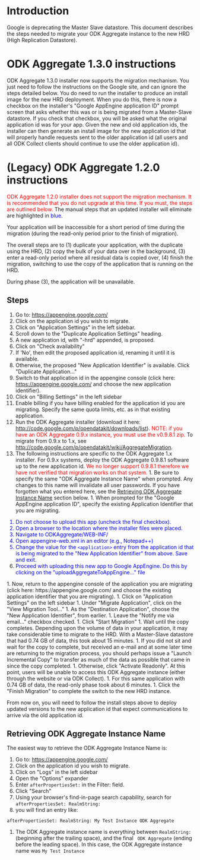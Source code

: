 # Introduction #

Google is deprecating the Master Slave datastore. This document describes the steps needed to migrate your ODK Aggregate instance to the new HRD (High Replication Datastore).

# ODK Aggregate 1.3.0 instructions #

ODK Aggregate 1.3.0 installer now supports the migration mechanism. You just need to follow the instructions on the Google site, and can ignore the steps detailed below.  You do need to run the installer to produce an install image for the new HRD deployment. When you do this, there is now a checkbox on the installer's "Google AppEngine application ID" prompt screen that asks whether this was or is being migrated from a Master-Slave datastore. If you check that checkbox, you will be asked what the original application id was for your app.  Given the new and old application ids, the installer can then generate an install image for the new application id that will properly handle requests sent to the older application id (all users and all ODK Collect clients should continue to use the older application id).

# (Legacy) ODK Aggregate 1.2.0 instructions #


<font color='red'>ODK Aggregate 1.2.0 installer does not support the migration mechanism. It is recommended that you do not upgrade at this time.  If you must, the steps are outlined below.</font>  The manual steps that an updated installer will eliminate are highlighted in <font color='blue'>blue</font>.

Your application will be inaccessible for a short period of time during the migration (during the read-only period prior to the finish of migration).

The overall steps are to (1) duplicate your application, with the duplicate using the HRD, (2) copy the bulk of your data over in the background, (3) enter a read-only period where all residual data is copied over, (4) finish the migration, switching to use the copy of the application that is running on the HRD.

During phase (3), the application will be unavailable.

## Steps ##

  1. Go to: https://appengine.google.com/
  1. Click on the application id you wish to migrate.
  1. Click on "Application Settings" in the left sidebar.
  1. Scroll down to the "Duplicate Application Settings" heading.
  1. A new application id, with "-hrd" appended, is proposed.
  1. Click on "Check availability"
  1. If 'No', then edit the proposed application id, renaming it until it is available.
  1. Otherwise, the proposed "New Application Identifier" is available. Click "Duplicate Application..."
  1. Switch to that application id in the appengine console (click here: https://appengine.google.com/ and choose the new application identifier).
  1. Click on "Billing Settings" in the left sidebar
  1. Enable billing if you have billing enabled for the application id you are migrating. Specify the same quota limits, etc. as in that existing application.
  1. Run the ODK Aggregate installer (download it here: http://code.google.com/p/opendatakit/downloads/list). <font color='red'>NOTE: if you have an ODK Aggregate 0.9.x instance, you must use the v0.9.8.1 zip.</font> To migrate from 0.9.x to 1.x, see http://code.google.com/p/opendatakit/wiki/AggregateMigration.
  1. The following instructions are specific to the ODK Aggregate 1.x installer. For 0.9.x systems, deploy the ODK Aggregate 0.9.8.1 software up to the new application id.  <font color='red'>We no longer support 0.9.8.1 therefore we have not verified that migration works on that system.</font>
    1. Be sure to specify the same "ODK Aggregate Instance Name" when prompted. Any changes to this name will invalidate all user passwords. If you have forgotten what you entered here, see the [Retrieving ODK Aggregate Instance Name](#Retrieving_ODK_Aggregate_Instance_Name.md) section below.
    1. When prompted for the "Google AppEngine application ID", specify the existing Application Identifier that you are migrating.<font color='blue'>
<ol><li>Do not choose to upload this app (uncheck the final checkbox).<br>
</li><li>Open a browser to the location where the installer files were placed.<br>
</li><li>Navigate to ODKAggregate/WEB-INF/<br>
</li><li>Open appengine-web.xml in an editor (e.g., Notepad++)<br>
</li><li>Change the value for the <code>&lt;application&gt;</code> entry from the application id that is being migrated to the "New Application Identifier" from above.  Save and exit.<br>
</li><li>Proceed with uploading this new app to Google AppEngine.  Do this by clicking on the "uploadAggregateToAppEngine..." file</font>
</li></ol>  1. Now, return to the appengine console of the application you are migrating (click here: https://appengine.google.com/ and choose the existing application identifier that you are migrating).
  1. Click on "Application Settings" on the left sidebar
  1. Under "Migrate Application", click on the "View Migration Tool..."
  1. As the "Destination Application", choose the "New Application Identifier", from earlier.
  1. Leave the "Notify me via email..." checkbox checked.
  1. Click "Start Migration"
  1. Wait until the copy completes. Depending upon the volume of data in your application, it may take considerable time to migrate to the HRD. With a Master-Slave datastore that had 0.74 GB of data, this took about 15 minutes.
  1. If you did not sit and wait for the copy to complete, but received an e-mail and at some later time are returning to the migration process, you should perhaps issue a "Launch Incremental Copy" to transfer as much of the data as possible that came in since the copy completed.
  1. Otherwise, click "Activate Readonly". At this point, users will be unable to access this ODK Aggregate instance (either through the website or via ODK Collect).
  1. For this same application with 0.74 GB of data, the read-only phase took about 6 minutes.
  1. Click the "Finish Migration" to complete the switch to the new HRD instance.


From now on, you will need to follow the install steps above to deploy updated versions to the new application id that expect communications to arrive via the old application id.

## Retrieving ODK Aggregate Instance Name ##

The easiest way to retrieve the ODK Aggregate Instance Name is:
  1. Go to: https://appengine.google.com/
  1. Click on the application id you wish to migrate.
  1. Click on "Logs" in the left sidebar
  1. Open the "Options" expander
  1. Enter `afterPropertiesSet:` in the Filter: field.
  1. Click "Search"
  1. Using your browser's find-in-page search capability, search for `afterPropertiesSet: RealmString:`
  1. you will find an entry like:
```
afterPropertiesSet: RealmString: My Test Instance ODK Aggregate 
```
  1. The ODK Aggregate instance name is everything between `RealmString: ` (beginning after the trailing space), and the final ` ODK Aggregate` (ending before the leading space).  In this case, the ODK Aggregate instance name was `My Test Instance`